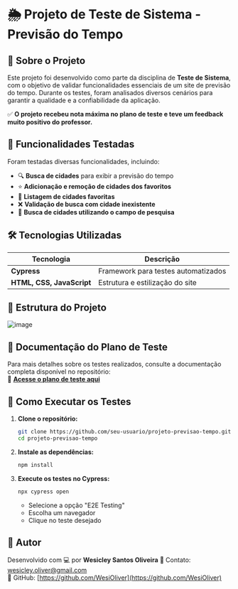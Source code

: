 # 🌦️ Projeto de Teste de Sistema - Previsão do Tempo

## 📌 Sobre o Projeto
Este projeto foi desenvolvido como parte da disciplina de **Teste de Sistema**, com o objetivo de validar funcionalidades essenciais de um site de previsão do tempo. Durante os testes, foram analisados diversos cenários para garantir a qualidade e a confiabilidade da aplicação.

✅ **O projeto recebeu nota máxima no plano de teste e teve um feedback muito positivo do professor.**

## 🚀 Funcionalidades Testadas
Foram testadas diversas funcionalidades, incluindo:
- 🔍 **Busca de cidades** para exibir a previsão do tempo
- ⭐ **Adicionação e remoção de cidades dos favoritos**
- 📜 **Listagem de cidades favoritas**
- ❌ **Validação de busca com cidade inexistente**
- 🔎 **Busca de cidades utilizando o campo de pesquisa**

## 🛠 Tecnologias Utilizadas
| Tecnologia | Descrição |
|------------|-------------|
| **Cypress** | Framework para testes automatizados |
| **HTML, CSS, JavaScript** | Estrutura e estilização do site |

## 📂 Estrutura do Projeto
![image](https://github.com/user-attachments/assets/9317b4c5-8b76-40c5-ae60-aa1d06cc36f5)

## 📖 Documentação do Plano de Teste
Para mais detalhes sobre os testes realizados, consulte a documentação completa disponível no repositório:  
📄 **[Acesse o plano de teste aqui](plano_de_teste.pdf)**

## 📌 Como Executar os Testes
1. **Clone o repositório:**
   ```bash
   git clone https://github.com/seu-usuario/projeto-previsao-tempo.git
   cd projeto-previsao-tempo
   ```
2. **Instale as dependências:**
   ```bash
   npm install
   ```
3. **Execute os testes no Cypress:**
   ```bash
   npx cypress open
   ```
   - Selecione a opção "E2E Testing"
   - Escolha um navegador
   - Clique no teste desejado

## 👤 Autor
Desenvolvido com 💻 por **Wesicley Santos Oliveira**
📧 Contato: wesicley.oliver@gmail.com  
🔗 GitHub: [https://github.com/WesiOliver](https://github.com/WesiOliver)


